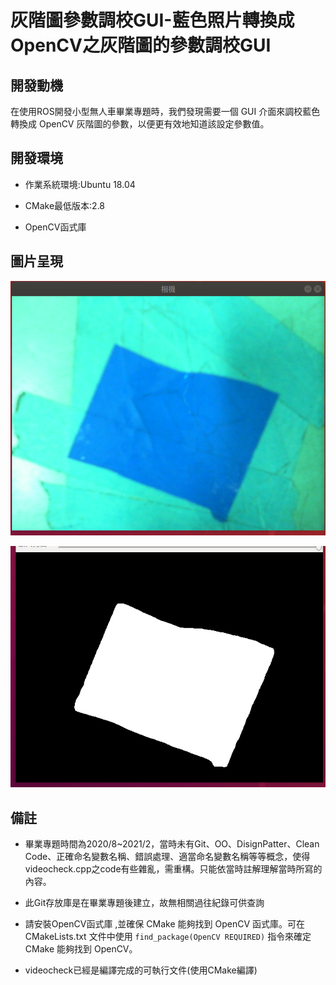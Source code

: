 # **灰階圖參數調校GUI-藍色照片轉換成OpenCV之灰階圖的參數調校GUI**

## **開發動機**
在使用ROS開發小型無人車畢業專題時，我們發現需要一個 GUI 介面來調校藍色轉換成 OpenCV 灰階圖的參數，以便更有效地知道該設定參數值。

## **開發環境**

* 作業系統環境:Ubuntu 18.04

* CMake最低版本:2.8

* OpenCV函式庫

## **圖片呈現**

![藍色貼紙原圖](Image/Blue%20Sticker%20Original%20Image.png)

![藍色貼紙灰階圖](Image/Blue%20Sticker%20Grayscale%20Image.png)

## **備註**

* 畢業專題時間為2020/8~2021/2，當時未有Git、OO、DisignPatter、Clean Code、正確命名變數名稱、錯誤處理、適當命名變數名稱等等概念，使得videocheck.cpp之code有些雜亂，需重構。只能依當時註解理解當時所寫的內容。

* 此Git存放庫是在畢業專題後建立，故無相關過往紀錄可供查詢

* 請安裝OpenCV函式庫 ,並確保 CMake 能夠找到 OpenCV 函式庫。可在 CMakeLists.txt 文件中使用 ```find_package(OpenCV REQUIRED)``` 指令來確定 CMake 能夠找到 OpenCV。

* videocheck已經是編譯完成的可執行文件(使用CMake編譯)
